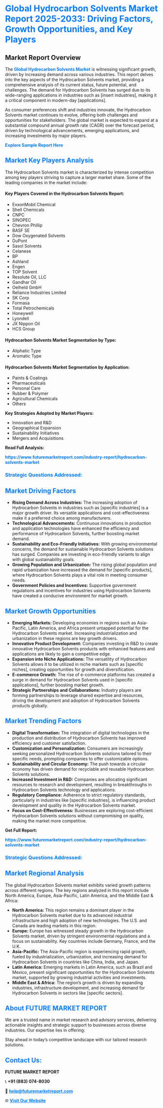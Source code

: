 <h1 style="color: #007BFF;">Global Hydrocarbon Solvents Market Report 2025-2033: Driving Factors, Growth Opportunities, and Key Players</h1>

<section id="overview">
<h2>Market Report Overview</h2>
<p>The <a href="https://www.futuremarketreport.com/industry-report/hydrocarbon-solvents-market" style="color: #007BFF; text-decoration: none;"><strong>Global Hydrocarbon Solvents Market</strong></a> is witnessing significant growth, driven by increasing demand across various industries. This report delves into the key aspects of the Hydrocarbon Solvents market, providing a comprehensive analysis of its current status, future potential, and challenges. The demand for Hydrocarbon Solvents has surged due to its wide-ranging applications in industries such as [insert industries], making it a critical component in modern-day [applications].</p>
<p>As consumer preferences shift and industries innovate, the Hydrocarbon Solvents market continues to evolve, offering both challenges and opportunities for stakeholders. The global market is expected to expand at a substantial compound annual growth rate (CAGR) over the forecast period, driven by technological advancements, emerging applications, and increasing investments by major players.</p>
</section>

<section id="overview">
<p><a href="https://www.futuremarketreport.com/request-sample/reportId=57827" style="color: #007BFF; text-decoration: none;"><strong>Explore Sample Report Here</strong></a></p>
</section>

<section id="key-players">
<h2 style="color: #007BFF;">Market Key Players Analysis</h2>
<p>The Hydrocarbon Solvents market is characterized by intense competition among key players striving to capture a larger market share. Some of the leading companies in the market include:</p>
<h4>Key Players Covered in the Hydrocarbon Solvents Report:</h4>
<ul><li>ExxonMobil Chemical</li><li>Shell Chemicals</li><li>CNPC</li><li>SINOPEC</li><li>Chevron Phillip</li><li>BASF SE</li><li>Dow Oxygenated Solvents</li><li>DuPont</li><li>Sasol Solvents</li><li>Celanese</li><li>BP</li><li>Ashland</li><li>Engen</li><li>TOP Solvent</li><li>Resolute Oil, LLC</li><li>Gandhar Oil</li><li>Oelheld GmbH</li><li>Reliance Industries Limited</li><li>SK Corp</li><li>Formasa</li><li>Total Petrochemicals</li><li>Honeywell</li><li>Lyondell</li><li>JX Nippon Oil</li><li>HCS Group</li></ul>
<h4>Hydrocarbon Solvents Market Segmentation by Type:</h4>
<ul><li>Aliphatic Type</li><li>Aromatic Type</li></ul>

<h4>Hydrocarbon Solvents Market Segmentation by Application:</h4>
<ul><li>Paints &amp; Coatings</li><li>Pharmaceuticals</li><li>Personal Care</li><li>Rubber &amp; Polymer</li><li>Agricultural Chemicals</li><li>Others</li></ul>
<p><strong>Key Strategies Adopted by Market Players:</strong></p>
<ul>
<li>Innovation and R&D</li>
<li>Geographical Expansion</li>
<li>Sustainability Initiatives</li>
<li>Mergers and Acquisitions</li>
</ul>
</section>

<section>
<p><strong>Read Full Analysis: </strong></p><a href="https://www.futuremarketreport.com/industry-report/hydrocarbon-solvents-market" style="color: #007BFF; text-decoration: none;"><strong>https://www.futuremarketreport.com/industry-report/hydrocarbon-solvents-market</strong></a>
<h3 style="color: #007BFF;">Strategic Questions Addressed:</h3>
</section>

<section id="driving-factors">
<h2 style="color: #007BFF;">Market Driving Factors</h2>
<ul>
<li><strong>Rising Demand Across Industries:</strong> The increasing adoption of Hydrocarbon Solvents in industries such as [specific industries] is a major growth driver. Its versatile applications and cost-effectiveness make it a preferred choice among manufacturers.</li>
<li><strong>Technological Advancements:</strong> Continuous innovations in production and application technologies have enhanced the efficiency and performance of Hydrocarbon Solvents, further boosting market demand.</li>
<li><strong>Sustainability and Eco-Friendly Initiatives:</strong> With growing environmental concerns, the demand for sustainable Hydrocarbon Solvents solutions has surged. Companies are investing in eco-friendly variants to align with global sustainability goals.</li>
<li><strong>Growing Population and Urbanization:</strong> The rising global population and rapid urbanization have increased the demand for [specific products], where Hydrocarbon Solvents plays a vital role in meeting consumer needs.</li>
<li><strong>Government Policies and Incentives:</strong> Supportive government regulations and incentives for industries using Hydrocarbon Solvents have created a conducive environment for market growth.</li>
</ul>
</section>

<section id="growth-opportunities">
<h2 style="color: #007BFF;">Market Growth Opportunities</h2>
<ul>
<li><strong>Emerging Markets:</strong> Developing economies in regions such as Asia-Pacific, Latin America, and Africa present untapped potential for the Hydrocarbon Solvents market. Increasing industrialization and urbanization in these regions are key growth drivers.</li>
<li><strong>Innovative Product Development:</strong> Companies investing in R&D to create innovative Hydrocarbon Solvents products with enhanced features and applications are likely to gain a competitive edge.</li>
<li><strong>Expansion into Niche Applications:</strong> The versatility of Hydrocarbon Solvents allows it to be utilized in niche markets such as [specific niches], creating opportunities for growth and diversification.</li>
<li><strong>E-commerce Growth:</strong> The rise of e-commerce platforms has created a surge in demand for Hydrocarbon Solvents used in [specific applications], further boosting market growth.</li>
<li><strong>Strategic Partnerships and Collaborations:</strong> Industry players are forming partnerships to leverage shared expertise and resources, driving the development and adoption of Hydrocarbon Solvents products globally.</li>
</ul>
</section>

<section id="trending-factors">
<h2 style="color: #007BFF;">Market Trending Factors</h2>
<ul>
<li><strong>Digital Transformation:</strong> The integration of digital technologies in the production and distribution of Hydrocarbon Solvents has improved efficiency and customer satisfaction.</li>
<li><strong>Customization and Personalization:</strong> Consumers are increasingly seeking personalized Hydrocarbon Solvents solutions tailored to their specific needs, prompting companies to offer customizable options.</li>
<li><strong>Sustainability and Circular Economy:</strong> The push towards a circular economy has driven demand for recyclable and reusable Hydrocarbon Solvents solutions.</li>
<li><strong>Increased Investment in R&D:</strong> Companies are allocating significant resources to research and development, resulting in breakthroughs in Hydrocarbon Solvents technology and applications.</li>
<li><strong>Regulatory Compliance:</strong> Adherence to strict regulatory standards, particularly in industries like [specific industries], is influencing product development and quality in the Hydrocarbon Solvents market.</li>
<li><strong>Focus on Cost-Effectiveness:</strong> Businesses are exploring cost-efficient Hydrocarbon Solvents solutions without compromising on quality, making the market more competitive.</li>
</ul>
</section>

<section>
<p><strong>Get Full Report: </strong></p><a href="https://www.futuremarketreport.com/industry-report/hydrocarbon-solvents-market" style="color: #007BFF; text-decoration: none;"><strong>https://www.futuremarketreport.com/industry-report/hydrocarbon-solvents-market</strong></a>
<h3 style="color: #007BFF;">Strategic Questions Addressed:</h3>
</section>


<section id="regional-analysis">
<h2 style="color: #007BFF;">Market Regional Analysis</h2>
<p>The global Hydrocarbon Solvents market exhibits varied growth patterns across different regions. The key regions analyzed in this report include North America, Europe, Asia-Pacific, Latin America, and the Middle East & Africa:</p>
<ul>
<li><strong>North America:</strong> This region remains a dominant player in the Hydrocarbon Solvents market due to its advanced industrial infrastructure and high adoption of new technologies. The U.S. and Canada are leading markets in this region.</li>
<li><strong>Europe:</strong> Europe has witnessed steady growth in the Hydrocarbon Solvents market, driven by stringent environmental regulations and a focus on sustainability. Key countries include Germany, France, and the U.K.</li>
<li><strong>Asia-Pacific:</strong> The Asia-Pacific region is experiencing rapid growth, fueled by industrialization, urbanization, and increasing demand for Hydrocarbon Solvents in countries like China, India, and Japan.</li>
<li><strong>Latin America:</strong> Emerging markets in Latin America, such as Brazil and Mexico, present significant opportunities for the Hydrocarbon Solvents market, supported by growing industrial activities and investments.</li>
<li><strong>Middle East & Africa:</strong> The region’s growth is driven by expanding industries, infrastructure development, and increasing demand for Hydrocarbon Solvents in sectors like [specific sectors].</li>
</ul>
</section>

<footer>
<h2 style="color: #007BFF;">About FUTURE MARKET REPORT</h2>
<p>We are a trusted name in market research and advisory services, delivering actionable insights and strategic support to businesses across diverse industries. Our expertise lies in offering:</p>

<p>Stay ahead in today’s competitive landscape with our tailored research solutions.</p>

<h2 style="color: #007BFF;">Contact Us:</h2>
<p><strong>FUTURE MARKET REPORT</strong></p>
<p>📞 <strong>+91 (883) 074-8030</strong></p>
<p>📧 <strong><a href="mailto:help@futuremarketreport.com" style="color: #007BFF;">help@futuremarketreport.com</a></strong></p>
<p>🌐 <strong><a href="https://www.futuremarketreport.com/" style="color: #007BFF;">Visit Our Website</a></strong></p>
</footer>
